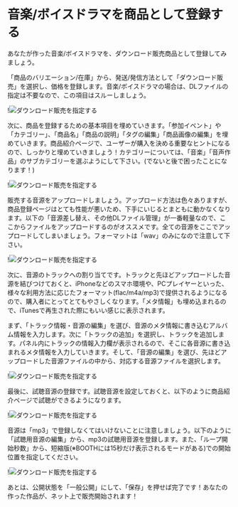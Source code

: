 # 音楽/ボイスドラマを商品として登録する

あなたが作った音楽/ボイスドラマを、ダウンロード販売商品として登録してみましょう。

「商品のバリエーション/在庫」から、発送/発信方法として「ダウンロード販売」を選択し、価格を登録します。音楽/ボイスドラマの場合は、DLファイルの指定は不要なので、この項目はスルーしましょう。

!![ダウンロード販売を指定する](151116_0006.jpg)

次に、商品を登録するための基本項目を埋めていきます。「参加イベント」や「カテゴリー」、「商品名」「商品の説明」「タグの編集」「商品画像の編集」を埋めていきます。商品紹介ページで、ユーザーが購入を決める重要なヒントになるので、しっかりと埋めていきましょう！カテゴリーについては、「音楽」「音声作品」のサブカテゴリーを選ぶようにして下さい。(でないと後で困ったことになります！)

!![ダウンロード販売を指定する](151116_0007.jpg)

販売する音源をアップロードしましょう。アップロード方法は色々ありますが、商品登録ページはとても性能が悪いため、下手にいじるとまともに動かなくなります。以下の「音源差し替え、その他DLファイル管理」が一番軽量なので、ここからファイルをアップロードするのがオススメです。全ての音源をここでアップロードしてしまいましょう。フォーマットは「wav」のみになので注意して下さい。

!![ダウンロード販売を指定する](151116_0008.jpg)

次に、音源のトラックへの割り当てです。トラックと先ほどアップロードした音源を結びつけておくと、iPhoneなどのスマホ環境や、PCプレイヤーといった、様々な利用方法に応じたフォーマット(flac/m4a/mp3)で提供されるようになるので、購入者にとってとてもやさしくなります。「メタ情報」も埋め込まれるので、iTunesで再生された際にもいい感じに表示されます。

まず、「トラック情報・音源の編集」を選び、音源のメタ情報に書き込むアルバム情報を入力します。次に「トラックの追加」を選択し、トラックを追加します。パネル内にトラックの情報入力欄が表示されるので、そこに各音源に書き込まれるメタ情報を入力していきます。そして、「音源の編集」を選び、先ほどアップロードした音源ファイルの中から、対応する音源ファイルを選択します。

!![ダウンロード販売を指定する](151116_0009.jpg)

最後に、試聴音源の登録です。試聴音源を設定しておくと、以下のように商品紹介ページで試聴ができるようになります。

!![ダウンロード販売を指定する](151116_0010.jpg)

音源は「mp3」で登録しなくてはいけないことに注意しましょう。以下のように「試聴用音源の編集」から、mp3の試聴用音源を登録します。また、「ループ開始秒数」から、短縮版(※BOOTHには15秒だけ表示されるモードがある)での開始位置を指定してください。

!![ダウンロード販売を指定する](151116_0011.jpg)

あとは、公開状態を「一般公開」にして、「保存」を押せば完了です！あなたの作った作品が、ネット上で販売開始されます！
